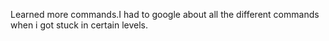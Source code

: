 Learned more commands.I had to google about all the different commands when i got stuck in certain levels.
